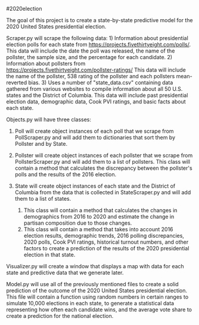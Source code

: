#2020election

The goal of this project is to create a state-by-state predictive model for the 2020 United States presidential election.

Scraper.py will scrape the following data:
	1) Information about presidential election polls for each state from https://projects.fivethirtyeight.com/polls/.
	   This data will include the date the poll was released, the name of the pollster, the sample size, and the percentage for each candidate.
	2) Information about pollsters from https://projects.fivethirtyeight.com/pollster-ratings/
	   This data will include the name of the pollster, 538 rating of the pollster and each pollsters mean-reverted bias.
	3) Uses a number of "state_data.csv" containing data gathered from various websites to compile information about all 50 U.S. states and the District of Columbia.
	   This data will include past presidential election data, demographic data, Cook PVI ratings, and basic facts about each state.

Objects.py will have three classes:

1) Poll will create object instances of each poll that we scrape from PollScraper.py and will add them to dictionaries that sort them by Pollster and by State.

2) Pollster will create object instances of each pollster that we scrape from PollsterScraper.py and will add them to a list of pollsters.
This class will contain a method that calculates the discrepancy between the pollster's polls and the results of the 2016 election.

3) State will create object instances of each state and the District of Columbia from the data that is collected in StateScraper.py and will add them to a list of states.
	1) This class will contain a method that calculates the changes in demographics from 2016 to 2020 and estimate the change in partisan composition due to those changes.
	2) This class will contain a method that takes into account 2016 election results, demographic trends, 2016 polling discrepancies, 2020 polls, Cook PVI ratings, historical
	   turnout numbers, and other factors to create a prediction of the results of the 2020 presidential election in that state.

Visualizer.py will create a window that displays a map with data for each state and predictive data that we generate later.

Model.py will use all of the previously mentioned files to create a solid prediction of the outcome of the 2020 United States presidential election.
	This file will contain a function using random numbers in certain ranges to simulate 10,000 elections in each state, to generate a statistical data representing how often each candidate wins, and the average vote share to create a prediction for the national election.